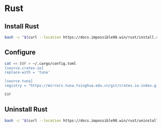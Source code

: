 # Rust

## Install Rust

```bash
bash -c "$(curl --location https://docs.impossible98.win/rust/install.sh)"
```

## Configure

```bash
cat << EOF > ~/.cargo/config.toml
[source.crates-io]
replace-with = 'tuna'

[source.tuna]
registry = "https://mirrors.tuna.tsinghua.edu.cn/git/crates.io-index.git"

EOF
```

## Uninstall Rust

```bash
bash -c "$(curl --location https://docs.impossible98.win/rust/uninstall.sh)"
```

